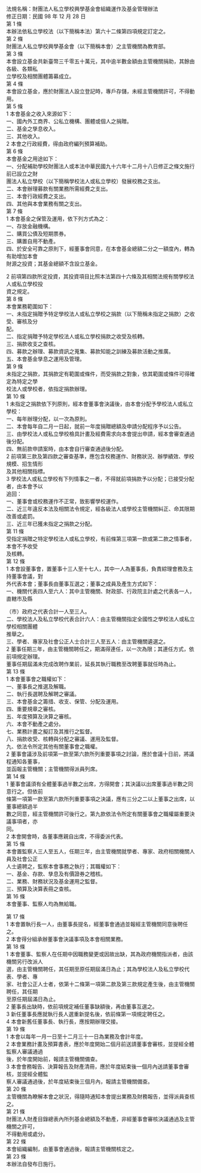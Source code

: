 法規名稱：財團法人私立學校興學基金會組織運作及基金管理辦法  
修正日期：民國 98 年 12 月 28 日  
第 1 條  
本辦法依私立學校法（以下簡稱本法）第六十二條第四項規定訂定之。  
第 2 條  
財團法人私立學校興學基金會（以下簡稱本會）之主管機關為教育部。  
第 3 條  
本會設立基金共新臺幣三千零五十萬元，其中逾半數金額由主管機關捐助，其餘由各級、各類私  
立學校及相關團體籌募成立。  
第 4 條  
本會設立基金，應於財團法人設立登記時，專戶存儲，未經主管機關許可，不得動用。  
第 5 條  
1 本會基金之收入來源如下：  
一、國內外工商界、公私立機構、團體或個人之捐贈。  
二、基金之孳息收入。  
三、其他收入。  
2 本會之行政經費，得由政府編列預算補助。  
第 6 條  
本會基金之用途如下：  
一、分配補助學校財團法人或本法中華民國九十六年十二月十八日修正之條文施行前已設立之財  
團法人私立學校（以下簡稱學校法人或私立學校）發展校務之支出。  
二、本會辦理募款有關業務所需經費之支出。  
三、本會行政經費之支出。  
四、其他與本會業務有關之支出。  
第 7 條  
1 本會基金之保管及運用，依下列方式為之：  
一、存放金融機構。  
二、購買公債及短期票券。  
三、購置自用不動產。  
四、於安全可靠之原則下，經董事會同意，在本會基金總額二分之一額度內，轉為有助增加本會  
財源之投資；其基金總額不含設立基金。  


2 前項第四款所定投資，其投資項目比照本法第四十六條及其相關法規有關學校法人或私立學校投  
資之規定。  
第 8 條  
本會業務範圍如下：  
一、未指定捐贈予特定學校法人或私立學校之捐款（以下簡稱未指定之捐款）之收受、審核及分  
配。  
二、指定捐贈予特定學校法人或私立學校捐款之收受及核轉。  
三、捐款收支之查核。  
四、募款之辦理、募款資訊之蒐集、募款知能之訓練及募款活動之推廣。  
五、本會基金孳息之運用及管理。  
第 9 條  
未指定之捐款，其捐款定有範圍或條件，而受捐款之對象，依其範圍或條件可得確定為特定之學  
校法人或學校者，依指定捐款辦理。  
第 10 條  
1 未指定之捐款依下列原則，經本會董事會決議後，由本會分配予學校法人或私立學校：  
一、每年辦理分配，以一次為原則。  
二、本會每年自二月一日起，就前一年度捐贈總額及申請分配程序予以公告。  
三、由學校法人或私立學校檢具計畫及經費需求向本會提出申請，經本會審查通過後分配。  
四、無前款申請案時，由本會自行審查通過後分配。  
2 前項第三款及第四款之審查基準，應包含校務運作、財務狀況、辦學績效、學校規模、招生情形  
及其他相關指標。  
3 學校法人或私立學校有下列情事之一者，不得就前項捐款予以分配；已接受分配者，由本會予以  
追回：  
一、董事會或校務運作不正常，致影響學校運作。  
二、近三年違反本法及相關法令規定，經各級法人或學校主管機關糾正、命其限期改善或處罰。  
三、近三年已獲未指定之捐款之分配。  
第 11 條  
受指定捐贈之特定學校法人或私立學校，有前條第三項第一款或第二款之情事者，本會不予收受  
及核轉。  
第 12 條  
1 本會設董事會，置董事十三人至十七人，其中一人為董事長，負責綜理會務及主持董事會議，對  
外代表本會；董事長由董事互選之；董事之成員及產生方式如下：  
一、機關代表四人至六人：其中主管機關、財政部、行政院主計處之代表各一人，直轄市及縣  


（市）政府之代表合計一人至三人。  
二、學校法人及私立學校代表合計六人：由主管機關指定全國性之學校法人或私立學校相關團體  
推舉之。  
三、學者、專家及社會公正人士合計三人至五人：由主管機關遴選之。  
2 董事任期三年，由主管機關聘任之，期滿得連任，以一次為限；其連任方式，依前項規定辦理。  
董事任期屆滿未完成改聘作業前，延長其執行職務至改聘董事就任時為止。  
第 13 條  
1 本會董事會之職權如下：  
一、董事長之推選及解職。  
二、執行長選聘及解聘之審議。  
三、本會基金之籌措、收支、保管、分配及運用。  
四、重要規章之審核。  
五、年度預算及決算之審核。  
六、本會不動產之處分。  
七、業務計畫之擬訂及其推行之監督。  
八、捐款收受、核轉與分配之審議、運用及監督。  
九、依法令所定其他有關董事會之職權。  
2 董事會議涉及前項第一款至第六款所列重要事項之討論，應於會議十日前，將議程通知各董事，  
並函報主管機關；主管機關得派員列席。  
第 14 條  
1 董事會議須有全體董事過半數之出席，方得開會；其決議以出席董事過半數之同意行之。但依前  
條第一項第一款至第六款所列重要事項之決議，應有三分之二以上董事之出席，以董事總額過半  
數之同意，經主管機關許可後行之。第九款依法令所定有關董事會之職權屬重要決議事項者，亦  
同。  
2 本會開會時，各董事應親自出席，不得委派代表。  
第 15 條  
本會置監察人三人至五人，任期三年，由主管機關就學者、專家、政府相關機關人員及社會公正  
人士遴聘之，監察本會事務之執行；其職權如下：  
一、基金、存款、孳息及有價證券之稽核。  
二、業務、財務狀況及基金運用之監督。  
三、預算及決算表冊之查核。  
第 16 條  
本會董事、監察人均為無給職。  


第 17 條  
1 本會置執行長一人，由董事長提名，經董事會通過並報經主管機關同意後聘任之。  
2 本會得分組承辦董事會決議事項及本會相關業務。  
第 18 條  
1 本會董事、監察人在任期中因職務變更或因故出缺，其為政府機關指派者，由該機關另行改派人  
選，由主管機關聘任，其任期至原任期屆滿日為止；其為學校法人及私立學校代表、學者、專  
家、社會公正人士者，依第十二條第一項第二款及第三款規定產生後，由主管機關聘任，其任期  
至原任期屆滿日為止。  
2 董事長出缺時，依前項規定補任董事缺額後，再由董事互選之。  
3 新任董事長應就執行長人選重新提名後，依前條第一項規定聘任之。  
4 本會新舊任董事長、執行長，應按期辦理交接。  
第 19 條  
1 本會以每年一月一日至十二月三十一日為業務及會計年度。  
2 本會業務計畫及預算書表，應於年度開始二個月前送請董事會審核，並提經全體監察人審議通過  
後，於年度開始前，報請主管機關備查。  
3 本會會務報告、決算報告及財產清冊，應於年度結束後一個月內送請董事會審核，並提經全體監  
察人審議通過後，於年度結束後三個月內，報請主管機關備查。  
第 20 條  
主管機關為瞭解本會之狀況，得隨時通知本會提出業務及財務報告，並得派員查核之。  
第 21 條  
財團法人財產目錄總表內所列基金總額及不動產，非經董事會審核決議通過及主管機關之許可，  
不得動用或處分。  
第 22 條  
本會組織編制，由董事會通過後，報請主管機關核定之。  
第 23 條  
本辦法自發布日施行。  


